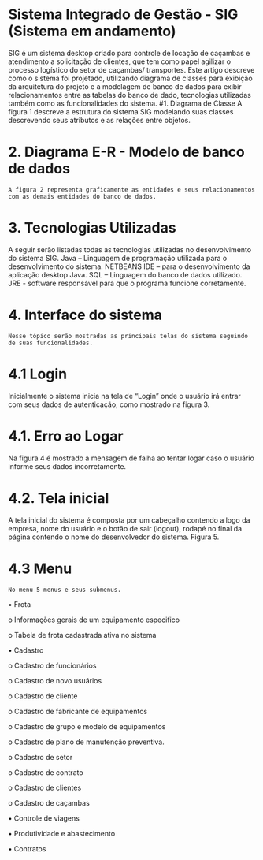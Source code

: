 # Sistema Integrado de Gestão - SIG (Sistema em andamento)
SIG é um sistema desktop criado para controle de locação de caçambas e atendimento a solicitação de clientes, que tem como papel agilizar o processo logístico do setor de caçambas/ transportes.
Este artigo descreve como o sistema foi projetado, utilizando diagrama de classes para exibição da arquitetura do projeto e a modelagem de banco de dados para exibir relacionamentos entre as tabelas do banco de dado, tecnologias utilizadas também como as funcionalidades do sistema.
#1. Diagrama de Classe
    A figura 1 descreve a estrutura do sistema SIG modelando suas classes descrevendo seus atributos e as relações entre objetos.
# 2. Diagrama E-R - Modelo de banco de dados
    A figura 2 representa graficamente as entidades e seus relacionamentos com as demais entidades do banco de dados.

# 3. Tecnologias Utilizadas
A seguir serão listadas todas as tecnologias utilizadas no desenvolvimento do sistema SIG.
Java – Linguagem de programação utilizada para o desenvolvimento do sistema.
NETBEANS IDE – para o desenvolvimento da aplicação desktop Java.
SQL – Linguagem do banco de dados utilizado.
JRE - software responsável para que o programa funcione corretamente.

# 4. Interface do sistema
    Nesse tópico serão mostradas as principais telas do sistema seguindo de suas funcionalidades.

# 4.1 Login
Inicialmente o sistema inicia na tela de “Login” onde o usuário irá entrar com seus dados de autenticação, como mostrado na figura 3.
# 4.1. Erro ao Logar
Na figura 4 é mostrado a mensagem de falha ao tentar logar caso o usuário informe seus dados incorretamente.

# 4.2. Tela inicial
A tela inicial do sistema é composta por um cabeçalho contendo a logo da empresa, nome do usuário e o botão de sair (logout), rodapé no final da página contendo o nome do desenvolvedor do sistema. Figura 5.

# 4.3 Menu 
    No menu 5 menus e seus submenus.
    
•	Frota

  o	Informações gerais de um equipamento especifico

  o	Tabela de frota cadastrada ativa no sistema

•	Cadastro

  o	Cadastro de funcionários

  o	Cadastro de novo usuários

  o	Cadastro de cliente

  o	Cadastro de fabricante de equipamentos

  o	Cadastro de grupo e modelo de equipamentos

  o	Cadastro de plano de manutenção preventiva.

  o	Cadastro de setor

  o	Cadastro de contrato

  o	Cadastro de clientes

  o	Cadastro de caçambas

•	Controle de viagens

•	Produtividade e abastecimento

•	Contratos

